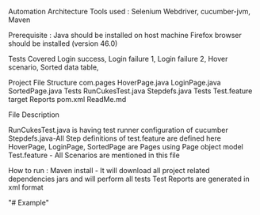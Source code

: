 Automation Architecture 
Tools used : Selenium Webdriver, cucumber-jvm, Maven

Prerequisite : 
Java should be installed on host machine 
Firefox browser should be installed (version 46.0)

Tests Covered
Login success,
Login failure 1,
Login failure 2,
Hover scenario,
Sorted data table,

Project File Structure 
com.pages
  HoverPage.java
  LoginPage.java
  SortedPage.java
Tests
  RunCukesTest.java
  Stepdefs.java
Tests
  Test.feature
target
  Reports 
pom.xml
ReadMe.md

File Description

RunCukesTest.java is having test runner configuration of cucumber
Stepdefs.java-All Step definitions of test.feature are defined here 
HoverPage, LoginPage, SortedPage are Pages using Page object model
Test.feature - All Scenarios are mentioned in this file 

How to run : 
Maven install - It will download all project related dependencies jars and will perform all tests 
Test Reports are generated in xml format

"# Example" 
